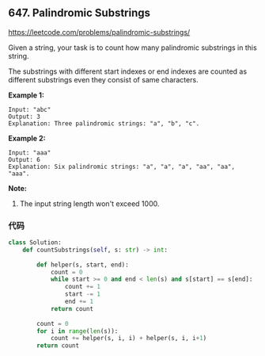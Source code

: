 ## 647. Palindromic Substrings

https://leetcode.com/problems/palindromic-substrings/

Given a string, your task is to count how many palindromic substrings in this string.

The substrings with different start indexes or end indexes are counted as different substrings even they consist of same characters.

**Example 1:**

```
Input: "abc"
Output: 3
Explanation: Three palindromic strings: "a", "b", "c".
```

 

**Example 2:**

```
Input: "aaa"
Output: 6
Explanation: Six palindromic strings: "a", "a", "a", "aa", "aa", "aaa".
```

 

**Note:**

1. The input string length won't exceed 1000.



### 代码

```python
class Solution:
    def countSubstrings(self, s: str) -> int:
        
        def helper(s, start, end):
            count = 0
            while start >= 0 and end < len(s) and s[start] == s[end]:
                count += 1
                start -= 1
                end += 1
            return count
        
        count = 0
        for i in range(len(s)):
            count += helper(s, i, i) + helper(s, i, i+1)
        return count
```

